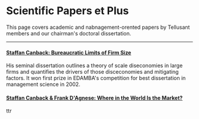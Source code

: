 # Scientific Papers et Plus
This page covers academic and nabnagement-orented papers by Tellusant members and our chairman's doctoral dissertation.  

---
#### [Staffan Canback: Bureaucratic Limits of Firm Size](index.md)  
His seminal dissertation outlines a theory of scale diseconomies in large firms and quantifies the drivers of those disceconomies and mitigating factors. It won first prize in EDAMBA's competition for best dissertation in management science in 2002.  

#### [Staffan Canback & Frank D'Agnese: Where in the World Is the Market?](./Canback-D'Agnese-Where-in-the-World-Is-the-Market.pdf)
ttr

